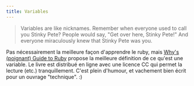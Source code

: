 ```yaml
---
title: Variables
---
```


> Variables are like nicknames. Remember when everyone used to call you Stinky
Pete? People would say, "Get over here, Stinky Pete!" And everyone
miraculously knew that Stinky Pete was you.

Pas nécessairement la meilleure façon d'apprendre le ruby, mais [Why's
(poignant) Guide to Ruby](http://poignantguide.net/ruby/) propose la meilleure
définition de ce qu'est une variable. Le livre est distribué en ligne avec une
licence CC qui permet la lecture (etc.) tranquillement. C'est plein d'humour,
et vachement bien écrit pour un ouvrage "technique". :)

